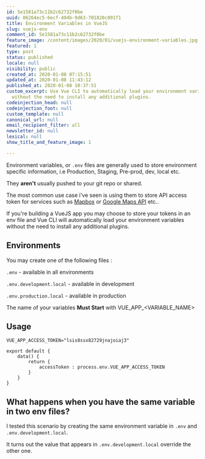 ```yaml
---
id: 5e1581a73c11b2c62732f0be
uuid: 06264ec5-6ecf-494b-9d63-701820c091f1
title: Environment Variables in VueJS
slug: vuejs-env
comment_id: 5e1581a73c11b2c62732f0be
feature_image: /content/images/2020/01/vuejs-environment-variables.jpg
featured: 1
type: post
status: published
locale: null
visibility: public
created_at: 2020-01-08 07:15:51
updated_at: 2020-01-08 11:43:12
published_at: 2020-01-08 10:37:51
custom_excerpt: Use Vue CLI to automatically load your environment variables
  without the need to install any additional plugins.
codeinjection_head: null
codeinjection_foot: null
custom_template: null
canonical_url: null
email_recipient_filter: all
newsletter_id: null
lexical: null
show_title_and_feature_image: 1

---
```


Environment variables, or `.env` files are generally used to store environment specific information, i.e Production, Staging, Pre-prod, dev, local etc.

They **aren't** usually pushed to your git repo or shared.

The most common use case i've seen is using them to store API access token for services such as [Mapbox](https://www.mapbox.com/) or [Google Maps API](https://developers.google.com/maps/documentation) etc..

If you're building a VueJS app you may choose to store your tokens in an env file and Vue CLI will automatically load your environment variables without the need to install any additional plugins.

## Environments

You may create one of the following files :

`.env` - available in all environments

`.env.development.local` - available in development

`.env.production.local` - available in production

The name of your variables **Must Start** with VUE\_APP\_<VARIABLE\_NAME>

## Usage

    VUE_APP_ACCESS_TOKEN="lsis8ssx82729jnajoiaj3"

    export default {
    	data() {
        	return {
            	accessToken : process.env.VUE_APP_ACCESS_TOKEN
            }
        }
    }

## What happens when you have the same variable in two env files?

I tested this scenario by creating the same environment variable in `.env` and `.env.development.local`.

It turns out the value that appears in `.env.development.local` override the other one.